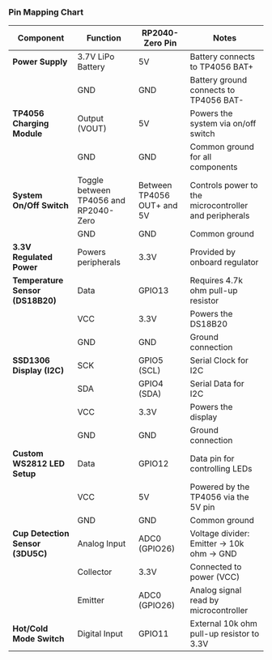 ### Pin Mapping Chart

| Component                        | Function                | RP2040-Zero Pin | Notes                                   |
|----------------------------------|-------------------------|-----------------|-----------------------------------------|
| **Power Supply**                 | 3.7V LiPo Battery       | 5V              | Battery connects to TP4056 BAT+        |
|                                  | GND                    | GND             | Battery ground connects to TP4056 BAT- |
| **TP4056 Charging Module**       | Output (VOUT)          | 5V              | Powers the system via on/off switch     |
|                                  | GND                    | GND             | Common ground for all components        |
| **System On/Off Switch**         | Toggle between TP4056 and RP2040-Zero | Between TP4056 OUT+ and 5V | Controls power to the microcontroller and peripherals |
|                                  | GND                    | GND             | Common ground                           |
| **3.3V Regulated Power**         | Powers peripherals     | 3.3V            | Provided by onboard regulator           |
| **Temperature Sensor (DS18B20)** | Data                   | GPIO13          | Requires 4.7k ohm pull-up resistor      |
|                                  | VCC                    | 3.3V            | Powers the DS18B20                      |
|                                  | GND                    | GND             | Ground connection                       |
| **SSD1306 Display (I2C)**        | SCK                    | GPIO5 (SCL)     | Serial Clock for I2C                    |
|                                  | SDA                    | GPIO4 (SDA)     | Serial Data for I2C                     |
|                                  | VCC                    | 3.3V            | Powers the display                      |
|                                  | GND                    | GND             | Ground connection                       |
| **Custom WS2812 LED Setup**      | Data                   | GPIO12          | Data pin for controlling LEDs           |
|                                  | VCC                    | 5V              | Powered by the TP4056 via the 5V pin    |
|                                  | GND                    | GND             | Common ground                           |
| **Cup Detection Sensor (3DU5C)** | Analog Input           | ADC0 (GPIO26)   | Voltage divider: Emitter → 10k ohm → GND |
|                                  | Collector              | 3.3V            | Connected to power (VCC)                |
|                                  | Emitter                | ADC0 (GPIO26)   | Analog signal read by microcontroller   |
| **Hot/Cold Mode Switch**         | Digital Input          | GPIO11          | External 10k ohm pull-up resistor to 3.3V |
